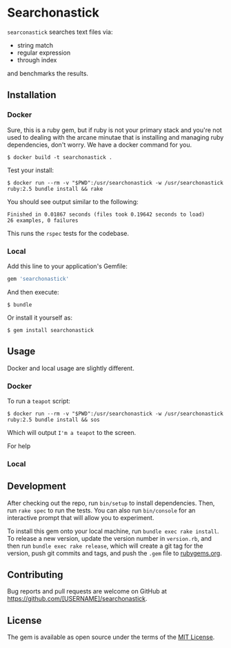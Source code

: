 # Searchonastick

`searconastick` searches text files via:

- string match
- regular expression
- through index

and benchmarks the results.

## Installation

### Docker

Sure, this is a ruby gem, but if ruby is not your primary stack and you're not
used to dealing with the arcane minutae that is installing and managing ruby
dependencies, don't worry. We have a docker command for you.

    $ docker build -t searchonastick .

Test your install:

    $ docker run --rm -v "$PWD":/usr/searchonastick -w /usr/searchonastick ruby:2.5 bundle install && rake

You should see output similar to the following:

    Finished in 0.01867 seconds (files took 0.19642 seconds to load)
    26 examples, 0 failures

This runs the `rspec` tests for the codebase.

### Local

Add this line to your application's Gemfile:

```ruby
gem 'searchonastick'
```

And then execute:

    $ bundle

Or install it yourself as:

    $ gem install searchonastick

## Usage

Docker and local usage are slightly different. 

### Docker

To run a `teapot` script:

    $ docker run --rm -v "$PWD":/usr/searchonastick -w /usr/searchonastick ruby:2.5 bundle install && sos

Which will output `I'm a teapot` to the screen.

For help



### Local 

## Development

After checking out the repo, run `bin/setup` to install dependencies. Then, run `rake spec` to run the tests. You can also run `bin/console` for an interactive prompt that will allow you to experiment.

To install this gem onto your local machine, run `bundle exec rake install`. To release a new version, update the version number in `version.rb`, and then run `bundle exec rake release`, which will create a git tag for the version, push git commits and tags, and push the `.gem` file to [rubygems.org](https://rubygems.org).

## Contributing

Bug reports and pull requests are welcome on GitHub at https://github.com/[USERNAME]/searchonastick.

## License

The gem is available as open source under the terms of the [MIT License](https://opensource.org/licenses/MIT).
